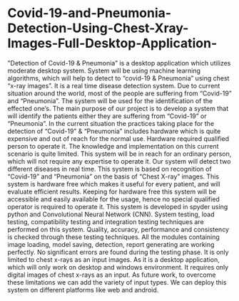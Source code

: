 # Covid-19-and-Pneumonia-Detection-Using-Chest-Xray-Images-Full-Desktop-Application-
"Detection of Covid-19 &amp; Pneumonia” is a desktop application which utilizes moderate desktop system. System will be using machine learning algorithms, which will help to detect to “covid-19 &amp; Pneumonia” using chest “x-ray images”. It is a real time disease detection system. Due to current situation around the world, most of the people are suffering from “Covid-19” and “Pneumonia”. The system will be used for the identification of the effected one’s. The main purpose of our project is to develop a system that will identify the patients either they are suffering from “Covid-19” or “Pneumonia”. In the current situation the practices taking place for the detection of “Covid-19” &amp; “Pneumonia” includes hardware which is quite expensive and out of reach for the normal use. Hardware required qualified person to operate it. The knowledge and implementation on this current scenario is quite limited. This system will be in reach for an ordinary person, which will not require any expertise to operate it. Our system will detect two different diseases in real time.  This system is based on recognition of “Covid-19” and “Pneumonia” on the basis of “Chest X-ray” images. This system is hardware free which makes it useful for every patient, and will evaluate efficient results. Keeping for hardware free this system will be accessible and easily available for the usage, hence no special qualified operator is required to operate it. This system is developed in spyder using python and Convolutional Neural Network (CNN).  System testing, load testing, compatibility testing and integration testing techniques are performed on this system. Quality, accuracy, performance and consistency is checked through these testing techniques. All the modules containing image loading, model saving, detection, report generating are working perfectly. No significant errors are found during the testing phase.  It is only limited to chest x-rays as an input images. As it is a desktop application, which will only work on desktop and windows environment. It requires only digital images of chest x-rays as an input. As future work, to overcome these limitations we can add the variety of input types. We can deploy this system on different platforms like web and android.
